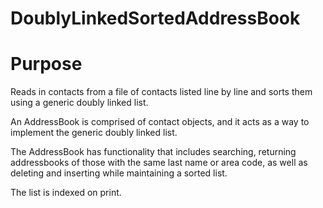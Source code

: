 # DoublyLinkedSortedAddressBook
# Purpose

Reads in contacts from a file of contacts listed line by line and sorts them using a generic doubly linked list.

An AddressBook is comprised of contact objects, and it acts as a way to implement the generic doubly linked list. 

The AddressBook has functionality that includes searching, returning addressbooks of those with the same last name or area code, as well as deleting and inserting while maintaining a sorted list.

The list is indexed on print.
